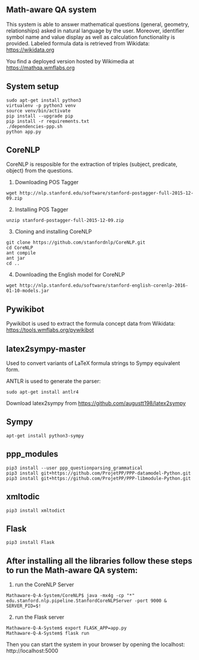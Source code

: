 ## Math-aware QA system

This system is able to answer mathematical questions (general, geometry, relationships) asked in natural language by the user. Moreover, identifier symbol name and value display as well as calculation functionality is provided. Labeled formula data is retrieved from Wikidata: https://wikidata.org

You find a deployed version hosted by Wikimedia at https://mathqa.wmflabs.org

## System setup
```
sudo apt-get install python3
virtualenv -p python3 venv
source venv/bin/activate
pip install --upgrade pip
pip install -r requirements.txt
./dependencies-ppp.sh
python app.py
```

## CoreNLP

CoreNLP is resposible for the extraction of triples (subject, predicate, object) from the questions.

1)  Downloading POS Tagger
```
wget http://nlp.stanford.edu/software/stanford-postagger-full-2015-12-09.zip
```

2)  Installing POS Tagger
```
unzip stanford-postagger-full-2015-12-09.zip
```

3)  Cloning and installing CoreNLP
```
git clone https://github.com/stanfordnlp/CoreNLP.git
cd CoreNLP
ant compile
ant jar
cd ..
```

4) Downloading the English model for CoreNLP
```
wget http://nlp.stanford.edu/software/stanford-english-corenlp-2016-01-10-models.jar
```

## Pywikibot
Pywikibot is used to extract the formula concept data from Wikidata:
https://tools.wmflabs.org/pywikibot

## latex2sympy-master
Used to convert variants of LaTeX formula strings to Sympy equivalent form.

ANTLR is used to generate the parser:
```
sudo apt-get install antlr4
```

Download latex2sympy from https://github.com/augustt198/latex2sympy

## Sympy
```
apt-get install python3-sympy
```

## ppp_modules
```
pip3 install --user ppp_questionparsing_grammatical
pip3 install git+https://github.com/ProjetPP/PPP-datamodel-Python.git
pip3 install git+https://github.com/ProjetPP/PPP-libmodule-Python.git
```

## xmltodic
```
pip3 install xmltodict
```
## Flask
```
pip3 install Flask
```
## After installing all the libraries follow these steps to run the Math-aware QA system:
1) run the CoreNLP Server
```
Mathaware-Q-A-System/CoreNLP$ java -mx4g -cp "*" edu.stanford.nlp.pipeline.StanfordCoreNLPServer -port 9000 &
SERVER_PID=$!
```
2) run the Flask server
```
Mathaware-Q-A-System$ export FLASK_APP=app.py
Mathaware-Q-A-System$ flask run
```
Then you can start the system in your browser by opening the localhost: http://localhost:5000
